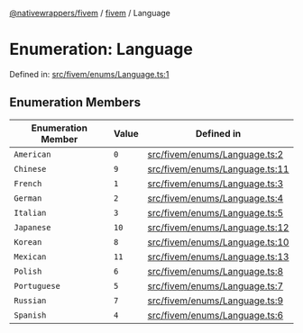 [@nativewrappers/fivem](../../README.md) / [fivem](../README.md) / Language

# Enumeration: Language

Defined in: [src/fivem/enums/Language.ts:1](https://github.com/nativewrappers/nativewrappers/blob/99c881fe3bb9acc58d25c55399e7f11bef9ab7c6/src/fivem/enums/Language.ts#L1)

## Enumeration Members

| Enumeration Member | Value | Defined in |
| ------ | ------ | ------ |
| <a id="american"></a> `American` | `0` | [src/fivem/enums/Language.ts:2](https://github.com/nativewrappers/nativewrappers/blob/99c881fe3bb9acc58d25c55399e7f11bef9ab7c6/src/fivem/enums/Language.ts#L2) |
| <a id="chinese"></a> `Chinese` | `9` | [src/fivem/enums/Language.ts:11](https://github.com/nativewrappers/nativewrappers/blob/99c881fe3bb9acc58d25c55399e7f11bef9ab7c6/src/fivem/enums/Language.ts#L11) |
| <a id="french"></a> `French` | `1` | [src/fivem/enums/Language.ts:3](https://github.com/nativewrappers/nativewrappers/blob/99c881fe3bb9acc58d25c55399e7f11bef9ab7c6/src/fivem/enums/Language.ts#L3) |
| <a id="german"></a> `German` | `2` | [src/fivem/enums/Language.ts:4](https://github.com/nativewrappers/nativewrappers/blob/99c881fe3bb9acc58d25c55399e7f11bef9ab7c6/src/fivem/enums/Language.ts#L4) |
| <a id="italian"></a> `Italian` | `3` | [src/fivem/enums/Language.ts:5](https://github.com/nativewrappers/nativewrappers/blob/99c881fe3bb9acc58d25c55399e7f11bef9ab7c6/src/fivem/enums/Language.ts#L5) |
| <a id="japanese"></a> `Japanese` | `10` | [src/fivem/enums/Language.ts:12](https://github.com/nativewrappers/nativewrappers/blob/99c881fe3bb9acc58d25c55399e7f11bef9ab7c6/src/fivem/enums/Language.ts#L12) |
| <a id="korean"></a> `Korean` | `8` | [src/fivem/enums/Language.ts:10](https://github.com/nativewrappers/nativewrappers/blob/99c881fe3bb9acc58d25c55399e7f11bef9ab7c6/src/fivem/enums/Language.ts#L10) |
| <a id="mexican"></a> `Mexican` | `11` | [src/fivem/enums/Language.ts:13](https://github.com/nativewrappers/nativewrappers/blob/99c881fe3bb9acc58d25c55399e7f11bef9ab7c6/src/fivem/enums/Language.ts#L13) |
| <a id="polish"></a> `Polish` | `6` | [src/fivem/enums/Language.ts:8](https://github.com/nativewrappers/nativewrappers/blob/99c881fe3bb9acc58d25c55399e7f11bef9ab7c6/src/fivem/enums/Language.ts#L8) |
| <a id="portuguese"></a> `Portuguese` | `5` | [src/fivem/enums/Language.ts:7](https://github.com/nativewrappers/nativewrappers/blob/99c881fe3bb9acc58d25c55399e7f11bef9ab7c6/src/fivem/enums/Language.ts#L7) |
| <a id="russian"></a> `Russian` | `7` | [src/fivem/enums/Language.ts:9](https://github.com/nativewrappers/nativewrappers/blob/99c881fe3bb9acc58d25c55399e7f11bef9ab7c6/src/fivem/enums/Language.ts#L9) |
| <a id="spanish"></a> `Spanish` | `4` | [src/fivem/enums/Language.ts:6](https://github.com/nativewrappers/nativewrappers/blob/99c881fe3bb9acc58d25c55399e7f11bef9ab7c6/src/fivem/enums/Language.ts#L6) |
